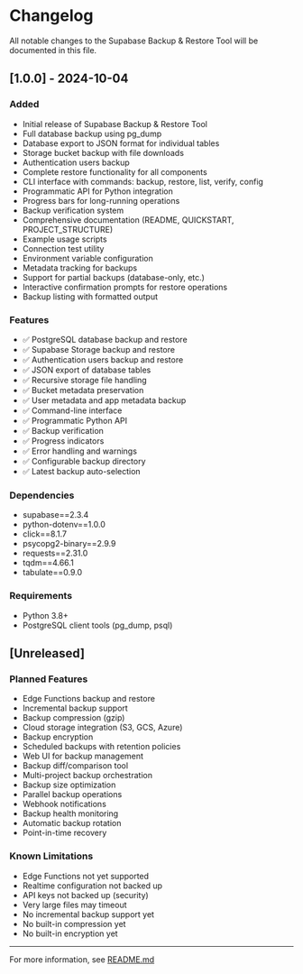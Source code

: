 # Changelog

All notable changes to the Supabase Backup & Restore Tool will be documented in this file.

## [1.0.0] - 2024-10-04

### Added
- Initial release of Supabase Backup & Restore Tool
- Full database backup using pg_dump
- Database export to JSON format for individual tables
- Storage bucket backup with file downloads
- Authentication users backup
- Complete restore functionality for all components
- CLI interface with commands: backup, restore, list, verify, config
- Programmatic API for Python integration
- Progress bars for long-running operations
- Backup verification system
- Comprehensive documentation (README, QUICKSTART, PROJECT_STRUCTURE)
- Example usage scripts
- Connection test utility
- Environment variable configuration
- Metadata tracking for backups
- Support for partial backups (database-only, etc.)
- Interactive confirmation prompts for restore operations
- Backup listing with formatted output

### Features
- ✅ PostgreSQL database backup and restore
- ✅ Supabase Storage backup and restore
- ✅ Authentication users backup and restore
- ✅ JSON export of database tables
- ✅ Recursive storage file handling
- ✅ Bucket metadata preservation
- ✅ User metadata and app metadata backup
- ✅ Command-line interface
- ✅ Programmatic Python API
- ✅ Backup verification
- ✅ Progress indicators
- ✅ Error handling and warnings
- ✅ Configurable backup directory
- ✅ Latest backup auto-selection

### Dependencies
- supabase==2.3.4
- python-dotenv==1.0.0
- click==8.1.7
- psycopg2-binary==2.9.9
- requests==2.31.0
- tqdm==4.66.1
- tabulate==0.9.0

### Requirements
- Python 3.8+
- PostgreSQL client tools (pg_dump, psql)

## [Unreleased]

### Planned Features
- Edge Functions backup and restore
- Incremental backup support
- Backup compression (gzip)
- Cloud storage integration (S3, GCS, Azure)
- Backup encryption
- Scheduled backups with retention policies
- Web UI for backup management
- Backup diff/comparison tool
- Multi-project backup orchestration
- Backup size optimization
- Parallel backup operations
- Webhook notifications
- Backup health monitoring
- Automatic backup rotation
- Point-in-time recovery

### Known Limitations
- Edge Functions not yet supported
- Realtime configuration not backed up
- API keys not backed up (security)
- Very large files may timeout
- No incremental backup support yet
- No built-in compression yet
- No built-in encryption yet

---

For more information, see [README.md](README.md)
